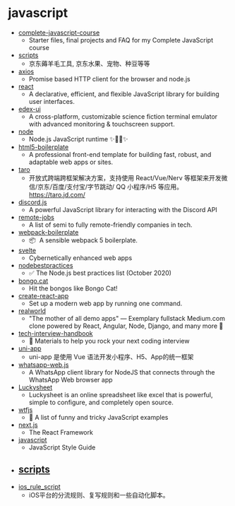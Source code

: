 # javascript
- [complete-javascript-course](https://github.com/jonasschmedtmann/complete-javascript-course)
  - Starter files, final projects and FAQ for my Complete JavaScript course
- [scripts](https://github.com/lxk0301/scripts)
  - 京东薅羊毛工具, 京东水果、宠物、种豆等等
- [axios](https://github.com/axios/axios)
  - Promise based HTTP client for the browser and node.js
- [react](https://github.com/facebook/react)
  - A declarative, efficient, and flexible JavaScript library for building user interfaces.
- [edex-ui](https://github.com/GitSquared/edex-ui)
  - A cross-platform, customizable science fiction terminal emulator with advanced monitoring & touchscreen support.
- [node](https://github.com/nodejs/node)
  - Node.js JavaScript runtime ✨🐢🚀✨
- [html5-boilerplate](https://github.com/h5bp/html5-boilerplate)
  - A professional front-end template for building fast, robust, and adaptable web apps or sites.
- [taro](https://github.com/NervJS/taro)
  - 开放式跨端跨框架解决方案，支持使用 React/Vue/Nerv 等框架来开发微信/京东/百度/支付宝/字节跳动/ QQ 小程序/H5 等应用。 https://taro.jd.com/
- [discord.js](https://github.com/discordjs/discord.js)
  - A powerful JavaScript library for interacting with the Discord API
- [remote-jobs](https://github.com/remoteintech/remote-jobs)
  - A list of semi to fully remote-friendly companies in tech.
- [webpack-boilerplate](https://github.com/taniarascia/webpack-boilerplate)
  - 📦 ‎ A sensible webpack 5 boilerplate.
- [svelte](https://github.com/sveltejs/svelte)
  - Cybernetically enhanced web apps
- [nodebestpractices](https://github.com/goldbergyoni/nodebestpractices)
  - ✅ The Node.js best practices list (October 2020)
- [bongo.cat](https://github.com/Externalizable/bongo.cat)
  - Hit the bongos like Bongo Cat!
- [create-react-app](https://github.com/facebook/create-react-app)
  - Set up a modern web app by running one command.
- [realworld](https://github.com/gothinkster/realworld)
  - "The mother of all demo apps" — Exemplary fullstack Medium.com clone powered by React, Angular, Node, Django, and many more 🏅
- [tech-interview-handbook](https://github.com/yangshun/tech-interview-handbook)
  - 💯 Materials to help you rock your next coding interview
- [uni-app](https://github.com/dcloudio/uni-app)
  - uni-app 是使用 Vue 语法开发小程序、H5、App的统一框架
- [whatsapp-web.js](https://github.com/pedroslopez/whatsapp-web.js)
  - A WhatsApp client library for NodeJS that connects through the WhatsApp Web browser app
- [Luckysheet](https://github.com/mengshukeji/Luckysheet)
  - Luckysheet is an online spreadsheet like excel that is powerful, simple to configure, and completely open source.
- [wtfjs](https://github.com/denysdovhan/wtfjs)
  - 🤪 A list of funny and tricky JavaScript examples
- [next.js](https://github.com/vercel/next.js)
  - The React Framework
- [javascript](https://github.com/airbnb/javascript)
  - JavaScript Style Guide
- [scripts](https://github.com/chavyleung/scripts)
  - 
- [ios_rule_script](https://github.com/blackmatrix7/ios_rule_script)
  - iOS平台的分流规则、复写规则和一些自动化脚本。
